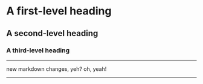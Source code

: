 # A first-level heading
## A second-level heading
### A third-level heading
___
new markdown changes, yeh?
oh, yeah!
___
